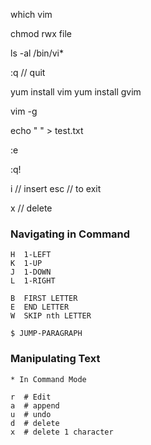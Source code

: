 which vim

chmod rwx file

ls -al /bin/vi*

:q // quit

yum install vim
yum install gvim

vim -g

echo " " > test.txt

:e

:q!

i // insert 
esc // to exit 

x // delete


### Navigating in Command 

```
H  1-LEFT
K  1-UP
J  1-DOWN
L  1-RIGHT

B  FIRST LETTER
E  END LETTER
W  SKIP nth LETTER

$ JUMP-PARAGRAPH

```

### Manipulating Text

```
* In Command Mode

r  # Edit
a  # append
u  # undo
d  # delete
x  # delete 1 character 
```



